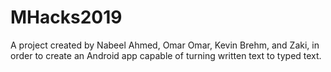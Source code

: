 # MHacks2019
A project created by Nabeel Ahmed, Omar Omar, Kevin Brehm, and Zaki, in order to create an Android app capable of turning written text to typed text. 

